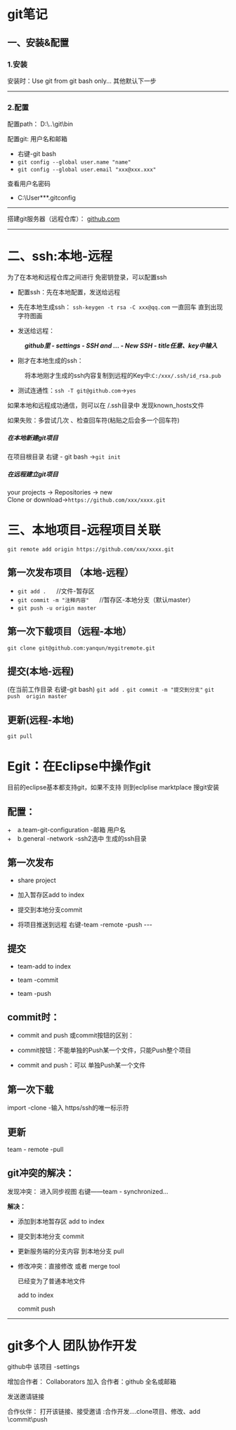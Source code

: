 # git笔记  

## 一、安装&配置  

### **1.安装**  

安装时：Use git from git bash only... 其他默认下一步  

-------------

### **2.配置**

配置path： D:\\..\git\bin  

配置git: 用户名和邮箱   

+ 右键-git bash
+ `git config --global user.name "name"`    
+ `git config --global user.email "xxx@xxx.xxx"`  

查看用户名密码  

+ C:\User\***\.gitconfig

----------

搭建git服务器（远程仓库）： [github.com](https://github.com "github")  

-----------


# 二、**ssh:本地-远程**  

为了在本地和远程仓库之间进行 免密钥登录，可以配置ssh 

+  配置ssh：先在本地配置，发送给远程

+  先在本地生成ssh：
 `ssh-keygen -t rsa -C xxx@qq.com`   一直回车  直到出现字符图画
+ 发送给远程：  

 &nbsp;&nbsp;&nbsp;&nbsp;&nbsp;&nbsp;&nbsp;&nbsp;&nbsp;&nbsp;***github里 - settings - SSH and ... - New SSH  - title任意、key中输入*** 

+ 刚才在本地生成的ssh：  

&nbsp;&nbsp;&nbsp;&nbsp;&nbsp;&nbsp;&nbsp;&nbsp;&nbsp;&nbsp;将本地刚才生成的ssh内容复制到远程的Key中:`C:/xxx/.ssh/id_rsa.pub`

+ 测试连通性：`ssh -T git@github.com`->`yes`

如果本地和远程成功通信，则可以在 /.ssh目录中 发现known_hosts文件  

如果失败：多尝试几次 、检查回车符(粘贴之后会多一个回车符)  

##### 在本地新建git项目
在项目根目录  右键 - git bash ->`git init`

##### 在远程建立git项目  
your projects -> Repositories -> new    
Clone or download->`https://github.com/xxx/xxxx.git`

# **三、本地项目-远程项目关联**  

`git remote add origin https://github.com/xxx/xxxx.git`

## 第一次发布项目 （本地-远程）
+ `git add .` &nbsp;&nbsp;&nbsp;&nbsp; //文件-暂存区  
+ `git commit -m "注释内容"` &nbsp;&nbsp;&nbsp;&nbsp; //暂存区-本地分支（默认master）  
+ `git push -u origin master`


## 第一次下载项目（远程-本地）
`git clone git@github.com:yanqun/mygitremote.git`

## 提交(本地-远程)
(在当前工作目录 右键-git bash)
`git add .`
`git commit -m "提交到分支"`
`git push  origin master`

## 更新(远程-本地)
`git pull`


# Egit：在Eclipse中操作git
目前的eclipse基本都支持git，如果不支持 则到eclplise marktplace 搜git安装

## 配置：

+　a.team-git-configuration -邮箱 用户名  
+　b.general -network -ssh2选中 生成的ssh目录  　

## **第一次发布**

+ share project

+ 加入暂存区add to index

+ 提交到本地分支commit 

+ 将项目推送到远程	  右键-team -remote -push ---


## **提交**  

+ team-add to index  

+ team -commit  

+ team -push  


## **commit时：**  

+ commit and push 或commit按钮的区别：  

+ commit按钮：不能单独的Push某一个文件，只能Push整个项目  

+ commit and push：可以 单独Push某一个文件  


## **第一次下载**
import -clone -输入 https/ssh的唯一标示符


## **更新**
team - remote -pull


## **git冲突的解决：**
发现冲突：	进入同步视图  右键——team - synchronized...  

**解决：**  
+ 添加到本地暂存区 add to index  

+ 提交到本地分支 commit  

+ 更新服务端的分支内容  到本地分支 pull  

+ 修改冲突：直接修改 或者 merge tool  

	已经变为了普通本地文件  

	add to index  

	commit push  

------------
# git多个人 团队协作开发

github中 该项目 -settings

增加合作者： Collaborators 加入 合作者：github 全名或邮箱

发送邀请链接


合作伙伴： 打开该链接、接受邀请 :合作开发....clone项目、修改、add \commit\push

